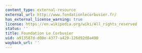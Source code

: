 ```yaml
---
content_type: external-resource
external_url: http://www.fondationlecorbusier.fr/
has_external_license_warning: true
license: https://en.wikipedia.org/wiki/All_rights_reserved
status: ''
title: Foundation Le Corbusier
uid: a913587d-d08e-4377-a429-126d92d8a490
wayback_url: ''
---
```

